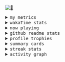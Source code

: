 [![🐙](https://hits.seeyoufarm.com/api/count/incr/badge.svg?url=https%3A%2F%2Fgithub.com%2Fktnkk%2Fhit-counter&count_bg=%23070707&title_bg=%23070707&icon=&icon_color=%23E7E7E7&title=visitors&edge_flat=true)](https://hits.seeyoufarm.com)

<details>
  <summary> <samp>my metrics</samp></summary>
  
  <br>
  
 ![🐳](https://github.com/kkhys/kkhys/blob/main/github-metrics.svg)
  
  ***
</details>

<details>
  <summary> <samp>wakaTime stats</samp></summary>
  
  <br>
  
<!--START_SECTION:waka-->
![Code Time](http://img.shields.io/badge/Code%20Time-2%2C356%20hrs%2047%20mins-blue)

**🐱 My GitHub Data** 

> 📦 5.0 MB Used in GitHub's Storage 
 > 
> 🏆 90 Contributions in the Year 2024
 > 
> 💼 Opted to Hire
 > 
> 📜 9 Public Repositories 
 > 
> 🔑 23 Private Repositories 
 > 
**I'm an Early 🐤** 

```text
🌞 Morning                5228 commits        █████████░░░░░░░░░░░░░░░░   35.06 % 
🌆 Daytime                3132 commits        █████░░░░░░░░░░░░░░░░░░░░   21.00 % 
🌃 Evening                5011 commits        ████████░░░░░░░░░░░░░░░░░   33.60 % 
🌙 Night                  1542 commits        ███░░░░░░░░░░░░░░░░░░░░░░   10.34 % 
```
📅 **I'm Most Productive on Tuesday** 

```text
Monday                   2176 commits        ████░░░░░░░░░░░░░░░░░░░░░   14.59 % 
Tuesday                  2206 commits        ████░░░░░░░░░░░░░░░░░░░░░   14.79 % 
Wednesday                2092 commits        ████░░░░░░░░░░░░░░░░░░░░░   14.03 % 
Thursday                 2165 commits        ████░░░░░░░░░░░░░░░░░░░░░   14.52 % 
Friday                   2089 commits        ████░░░░░░░░░░░░░░░░░░░░░   14.01 % 
Saturday                 2046 commits        ███░░░░░░░░░░░░░░░░░░░░░░   13.72 % 
Sunday                   2139 commits        ████░░░░░░░░░░░░░░░░░░░░░   14.34 % 
```


📊 **This Week I Spent My Time On** 

```text
🕑︎ Time Zone: Asia/Tokyo

💬 Programming Languages: 
Other                    47 hrs 28 mins      ██████████████████░░░░░░░   72.96 % 
TypeScript               12 hrs 40 mins      █████░░░░░░░░░░░░░░░░░░░░   19.48 % 
Java                     2 hrs 1 min         █░░░░░░░░░░░░░░░░░░░░░░░░   03.11 % 
JSON                     35 mins             ░░░░░░░░░░░░░░░░░░░░░░░░░   00.90 % 
MDX                      29 mins             ░░░░░░░░░░░░░░░░░░░░░░░░░   00.75 % 

🔥 Editors: 
Chrome                   47 hrs 26 mins      ██████████████████░░░░░░░   72.92 % 
WebStorm                 14 hrs 20 mins      ██████░░░░░░░░░░░░░░░░░░░   22.05 % 
Intellijidea             3 hrs 9 mins        █░░░░░░░░░░░░░░░░░░░░░░░░   04.85 % 
DataGrip                 6 mins              ░░░░░░░░░░░░░░░░░░░░░░░░░   00.18 % 

💻 Operating System: 
Mac                      65 hrs 3 mins       █████████████████████████   100.00 % 
```


 Last Updated on 2024/01/11 18:36:22 UTC
<!--END_SECTION:waka-->
  
  ***
</details>


<details>
  <summary> <samp>now playing</samp></summary>
  
  <br>
 
 [![🐟](https://spotify-github-profile.vercel.app/api/view?uid=31ryofms4dnv7mrohhepo4c4zgqu&cover_image=true&theme=default&show_offline=false&background_color=121212&bar_color=53b14f&bar_color_cover=false)](https://open.spotify.com/user/31ryofms4dnv7mrohhepo4c4zgqu)
  
  ***
</details>

<details>
  <summary> <samp>github readme stats</samp></summary>
  
  <br>
  
 <p align="left"> 
  <img alt="🐠" src="https://github-readme-stats.vercel.app/api?username=kkhys&count_private=true&show_icons=true&theme=dark&include_all_commits=true" />
  <img alt="🐟" src="https://github-readme-stats.vercel.app/api/top-langs/?username=kkhys&layout=compact&theme=dark&langs_count=10&hide=HTML,CSS,SCSS" />
</p>
  
  ***
</details>

<details>
  <summary> <samp>profile trophies</samp></summary>
  
  <br>
  
  [![🐬](https://github-profile-trophy.vercel.app/?username=kkhys&rank=SECRET,SSS,SS,S,AAA,AA,A&theme=darkhub&row=1&margin-w=10&no-bg=true)](https://github.com/ryo-ma/github-profile-trophy)
  
  ***
</details>

<details>
  <summary> <samp>summary cards</samp></summary>
  
  <br>
  
  ![🐋](https://github-profile-summary-cards.vercel.app/api/cards/profile-details?username=kkhys&theme=github_dark)
  ![🦑](https://github-profile-summary-cards.vercel.app/api/cards/repos-per-language?username=kkhys&theme=github_dark)
  ![🦭](https://github-profile-summary-cards.vercel.app/api/cards/most-commit-language?username=kkhys&theme=github_dark)
  ![🦀](https://github-profile-summary-cards.vercel.app/api/cards/stats?username=kkhys&theme=github_dark)
  ![🦈](https://github-profile-summary-cards.vercel.app/api/cards/productive-time?username=kkhys&theme=github_dark)
  
  ***
</details>

<details>
  <summary> <samp>streak stats</samp></summary>
  
  <br>
  
  [![🐠](http://github-readme-streak-stats.herokuapp.com?user=kkhys&theme=dark)](https://git.io/streak-stats)
  
  ***
</details>

<details>
  <summary> <samp>activity graph</samp></summary>
  
  <br>
  
  [![🐡](https://github-readme-activity-graph.vercel.app/graph?username=kkhys&theme=xcode)](https://github.com/ashutosh00710/github-readme-activity-graph)
  
  ***
</details>
